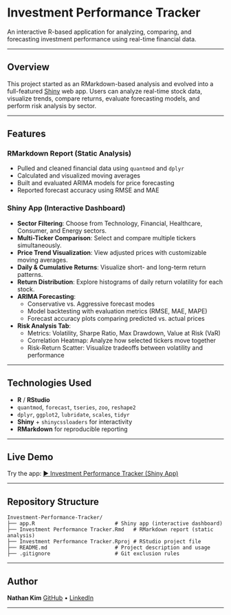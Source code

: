# Investment Performance Tracker

An interactive R-based application for analyzing, comparing, and forecasting investment performance using real-time financial data.

---

## Overview

This project started as an RMarkdown-based analysis and evolved into a full-featured [Shiny](https://shiny.posit.co/) web app. Users can analyze real-time stock data, visualize trends, compare returns, evaluate forecasting models, and perform risk analysis by sector.

---

## Features

### RMarkdown Report (Static Analysis)
- Pulled and cleaned financial data using `quantmod` and `dplyr`
- Calculated and visualized moving averages
- Built and evaluated ARIMA models for price forecasting
- Reported forecast accuracy using RMSE and MAE

### Shiny App (Interactive Dashboard)
- **Sector Filtering**: Choose from Technology, Financial, Healthcare, Consumer, and Energy sectors.
- **Multi-Ticker Comparison**: Select and compare multiple tickers simultaneously.
- **Price Trend Visualization**: View adjusted prices with customizable moving averages.
- **Daily & Cumulative Returns**: Visualize short- and long-term return patterns.
- **Return Distribution**: Explore histograms of daily return volatility for each stock.
- **ARIMA Forecasting**:
  - Conservative vs. Aggressive forecast modes
  - Model backtesting with evaluation metrics (RMSE, MAE, MAPE)
  - Forecast accuracy plots comparing predicted vs. actual prices
- **Risk Analysis Tab**:
  - Metrics: Volatility, Sharpe Ratio, Max Drawdown, Value at Risk (VaR)
  - Correlation Heatmap: Analyze how selected tickers move together
  - Risk-Return Scatter: Visualize tradeoffs between volatility and performance

---

## Technologies Used

- **R** / **RStudio**
- `quantmod`, `forecast`, `tseries`, `zoo`, `reshape2`
- `dplyr`, `ggplot2`, `lubridate`, `scales`, `tidyr`
- **Shiny** + `shinycssloaders` for interactivity
- **RMarkdown** for reproducible reporting

---

## Live Demo

Try the app: 
[▶️ Investment Performance Tracker (Shiny App)](https://nathankim.shinyapps.io/investment-performance-tracker/)

---

## Repository Structure

```
Investment-Performance-Tracker/
├── app.R                          # Shiny app (interactive dashboard)
├── Investment Performance Tracker.Rmd   # RMarkdown report (static analysis)
├── Investment Performance Tracker.Rproj # RStudio project file
├── README.md                      # Project description and usage
├── .gitignore                     # Git exclusion rules
```

---

## Author

**Nathan Kim**
[GitHub](https://github.com/nakim12) • [LinkedIn](https://linkedin.com/in/kim-a-nathan)

---
